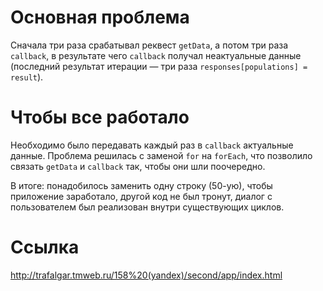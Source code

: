 # Основная проблема
Сначала три раза срабатывал реквест ```getData```, а потом три раза ```callback```, в результате чего ```callback``` получал неактуальные данные (последний результат итерации — три раза ```responses[populations] = result```).

# Чтобы все работало
Необходимо было передавать каждый раз в ```callback``` актуальные данные.
Проблема решилась с заменой ```for``` на ```forEach```, что позволило связать ```getData``` и ```callback``` так, чтобы они шли поочередно.

В итоге: понадобилось заменить одну строку (50-ую), чтобы приложение заработало, другой код не был тронут, диалог с пользователем был реализован внутри существующих циклов.

# Ссылка

http://trafalgar.tmweb.ru/158%20(yandex)/second/app/index.html
